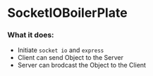 ﻿# SocketIOBoilerPlate

### What it does:

- Initiate `socket io` and `express`
- Client can send Object to the Server
- Server can brodcast the Object to the Client

